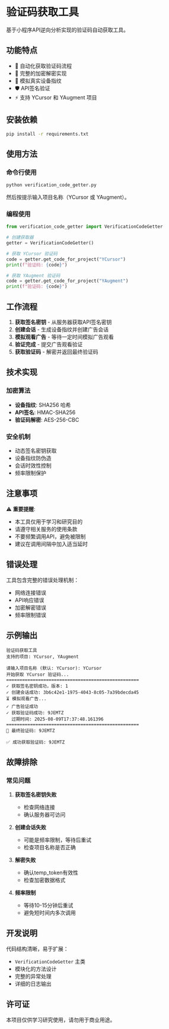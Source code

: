 # 验证码获取工具

基于小程序API逆向分析实现的验证码自动获取工具。

## 功能特点

- 🚀 自动化获取验证码流程
- 🔐 完整的加密解密实现
- 📱 模拟真实设备指纹
- 🛡️ API签名验证
- ⚡ 支持 YCursor 和 YAugment 项目

## 安装依赖

```bash
pip install -r requirements.txt
```

## 使用方法

### 命令行使用

```bash
python verification_code_getter.py
```

然后按提示输入项目名称（YCursor 或 YAugment）。

### 编程使用

```python
from verification_code_getter import VerificationCodeGetter

# 创建获取器
getter = VerificationCodeGetter()

# 获取 YCursor 验证码
code = getter.get_code_for_project("YCursor")
print(f"验证码: {code}")

# 获取 YAugment 验证码
code = getter.get_code_for_project("YAugment")
print(f"验证码: {code}")
```

## 工作流程

1. **获取签名密钥** - 从服务器获取API签名密钥
2. **创建会话** - 生成设备指纹并创建广告会话
3. **模拟观看广告** - 等待一定时间模拟广告观看
4. **验证完成** - 提交广告观看验证
5. **获取验证码** - 解密并返回最终验证码

## 技术实现

### 加密算法
- **设备指纹**: SHA256 哈希
- **API签名**: HMAC-SHA256
- **验证码解密**: AES-256-CBC

### 安全机制
- 动态签名密钥获取
- 设备指纹防伪造
- 会话时效性控制
- 频率限制保护

## 注意事项

⚠️ **重要提醒**:
- 本工具仅用于学习和研究目的
- 请遵守相关服务的使用条款
- 不要频繁调用API，避免被限制
- 建议在调用间隔中加入适当延时

## 错误处理

工具包含完整的错误处理机制：
- 网络连接错误
- API响应错误
- 加密解密错误
- 频率限制错误

## 示例输出

```
验证码获取工具
支持的项目: YCursor, YAugment

请输入项目名称 (默认: YCursor): YCursor
开始获取 YCursor 验证码...
==================================================
✓ 获取签名密钥成功，版本: 1
✓ 创建会话成功: 3b6c42e1-1975-4043-8c05-7a39bdecda45
⏳ 模拟观看广告...
✓ 广告验证成功
✓ 获取验证码成功: 9JEMTZ
  过期时间: 2025-08-09T17:37:48.161396
==================================================
🎉 最终验证码: 9JEMTZ

✅ 成功获取验证码: 9JEMTZ
```

## 故障排除

### 常见问题

1. **获取签名密钥失败**
   - 检查网络连接
   - 确认服务器可访问

2. **创建会话失败**
   - 可能是频率限制，等待后重试
   - 检查项目名称是否正确

3. **解密失败**
   - 确认temp_token有效性
   - 检查加密数据格式

4. **频率限制**
   - 等待10-15分钟后重试
   - 避免短时间内多次调用

## 开发说明

代码结构清晰，易于扩展：
- `VerificationCodeGetter` 主类
- 模块化的方法设计
- 完整的异常处理
- 详细的日志输出

## 许可证

本项目仅供学习研究使用，请勿用于商业用途。
